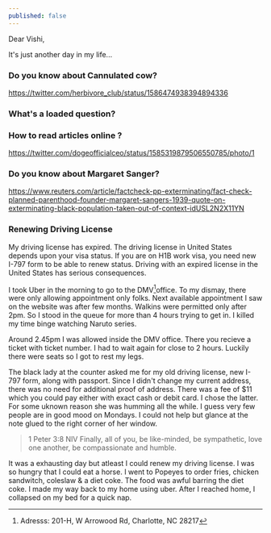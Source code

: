 ```yaml
---
published: false
---
```

Dear Vishi,

It's just another day in my life...

### Do you know about Cannulated cow?

https://twitter.com/herbivore_club/status/1586474938394894336

### What's a loaded question?

### How to read articles online ? 

https://twitter.com/dogeofficialceo/status/1585319879506550785/photo/1


### Do you know about Margaret Sanger? 

https://www.reuters.com/article/factcheck-pp-exterminating/fact-check-planned-parenthood-founder-margaret-sangers-1939-quote-on-exterminating-black-population-taken-out-of-context-idUSL2N2X11YN

### Renewing Driving License

My driving license has expired. The driving license in United States depends upon your visa status. If you are on H1B work visa, you need new I-797 form to be able to renew status. Driving with an expired license in the United States has serious consequences. 

I took Uber in the morning to go to the DMV[^add]office. To my dismay, there were only allowing appointment only folks. Next available appointment I saw on the website was after few months. Walkins were permitted only after 2pm. So I stood in the queue for more than 4 hours trying to get in. I killed my time binge watching Naruto series. 

Around 2.45pm I was allowed inside the DMV office. There you recieve a ticket with ticket number. I had to wait again for close to 2 hours. Luckily there were seats so I got to rest my legs. 

The black lady at the counter asked me for my old driving license, new I-797 form, along with passport. Since I didn't change my current address, there was no need for additional proof of address. There was a fee of $11 which you could pay either with exact cash or debit card. I chose the latter. For some uknown reason she was humming all the while. I guess very few people are in good mood on Mondays. I could not help but glance at the note glued to the right corner of her window.

> 1 Peter 3:8 NIV
Finally, all of you, be like-minded, be sympathetic, love one another, be compassionate and humble.

It was a exhausting day but atleast I could renew my driving license. I was so hungry that I could eat a horse. I went to Popeyes to order fries, chicken sandwitch, coleslaw & a diet coke. The food was awful barring the diet coke. I made my way back to my home using uber. After I reached home, I collapsed on my bed for a quick nap.

[^add]: Adresss: 201-H, W Arrowood Rd, Charlotte, NC 28217